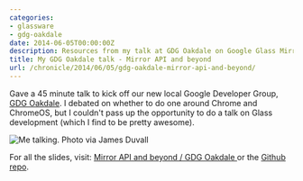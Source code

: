 ```yaml
---
categories:
- glassware
- gdg-oakdale
date: 2014-06-05T00:00:00Z
description: Resources from my talk at GDG Oakdale on Google Glass Mirror API
title: My GDG Oakdale talk - Mirror API and beyond
url: /chronicle/2014/06/05/gdg-oakdale-mirror-api-and-beyond/
---
```


Gave a 45 minute talk to kick off our new local Google Developer Group, [GDG Oakdale](https://plus.google.com/b/117677091518865462359/117677091518865462359/about). I debated on whether to do one around Chrome and ChromeOS, but I couldn't pass up the opportunity to do a talk on Glass development (which I find to be pretty awesome).

<img src="/images/blog/2014/06/IMG_20140604_190558.jpg" alt="Me talking. Photo via James Duvall" />

For all the slides, visit: [Mirror API and beyond / GDG Oakdale ](https://www.justinribeiro.com/talks/mirror-api-and-beyond-gdg-oakdale/#/) or the [Github repo](https://github.com/justinribeiro/mirror-api-and-beyond-gdg-oakdale).
